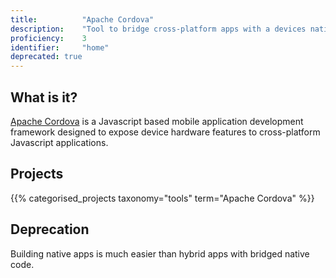 ```yaml
---
title: 			"Apache Cordova"
description: 	"Tool to bridge cross-platform apps with a devices native functionality."
proficiency:	3
identifier:		"home"
deprecated: true
---
```


## What is it?
[Apache Cordova](https://cordova.apache.org/) is a Javascript based mobile application development framework designed to expose device hardware features to cross-platform Javascript applications.

## Projects
{{% categorised_projects taxonomy="tools" term="Apache Cordova" %}}

## Deprecation
Building native apps is much easier than hybrid apps with bridged native code.
